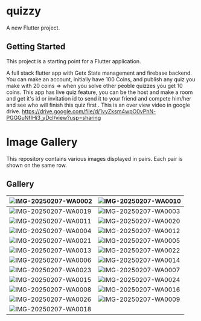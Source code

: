 # quizzy

A new Flutter project.

## Getting Started

This project is a starting point for a Flutter application.

A full stack flutter app with Getx State management and firebase backend.
You can make an account, initially have 100 Coins, and publish any quiz you make with 20 coins => when you solve other peoble quizzes you get 10 coins.
This app has live quiz feature, you can be the host and make a room and get it's id or invitation id to send it to your friend and compete him/her and see who will finish this quiz first .
This is an over view video in google drive.
https://drive.google.com/file/d/1vyZksm4wpO0vPhN-PGGGuNfIHi3_yDcl/view?usp=sharing



# Image Gallery

This repository contains various images displayed in pairs. Each pair is shown on the same row.

## Gallery

| ![IMG-20250207-WA0002](images/IMG-20250207-WA0002.jpg) | ![IMG-20250207-WA0010](images/IMG-20250207-WA0010.jpg) |
| ------------------------------------------------------ | ------------------------------------------------------- |
| ![IMG-20250207-WA0019](images/IMG-20250207-WA0019.jpg) | ![IMG-20250207-WA0003](images/IMG-20250207-WA0003.jpg) |
| ![IMG-20250207-WA0011](images/IMG-20250207-WA0011.jpg) | ![IMG-20250207-WA0020](images/IMG-20250207-WA0020.jpg) |
| ![IMG-20250207-WA0004](images/IMG-20250207-WA0004.jpg) | ![IMG-20250207-WA0012](images/IMG-20250207-WA0012.jpg) |
| ![IMG-20250207-WA0021](images/IMG-20250207-WA0021.jpg) | ![IMG-20250207-WA0005](images/IMG-20250207-WA0005.jpg) |
| ![IMG-20250207-WA0013](images/IMG-20250207-WA0013.jpg) | ![IMG-20250207-WA0022](images/IMG-20250207-WA0022.jpg) |
| ![IMG-20250207-WA0006](images/IMG-20250207-WA0006.jpg) | ![IMG-20250207-WA0014](images/IMG-20250207-WA0014.jpg) |
| ![IMG-20250207-WA0023](images/IMG-20250207-WA0023.jpg) | ![IMG-20250207-WA0007](images/IMG-20250207-WA0007.jpg) |
| ![IMG-20250207-WA0015](images/IMG-20250207-WA0015.jpg) | ![IMG-20250207-WA0024](images/IMG-20250207-WA0024.jpg) |
| ![IMG-20250207-WA0008](images/IMG-20250207-WA0008.jpg) | ![IMG-20250207-WA0016](images/IMG-20250207-WA0016.jpg) |
| ![IMG-20250207-WA0026](images/IMG-20250207-WA0026.jpg) | ![IMG-20250207-WA0009](images/IMG-20250207-WA0009.jpg) |
| ![IMG-20250207-WA0018](images/IMG-20250207-WA0018.jpg) |
